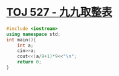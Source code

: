 # [TOJ 527 - 九九取整表](https://toj.tfcis.org/oj/pro/527/)
```cpp
#include <iostream>
using namespace std;
int main(){
    int a;
	cin>>a;
	cout<<(a/9+1)*9<<"\n";
    return 0;
}
```
